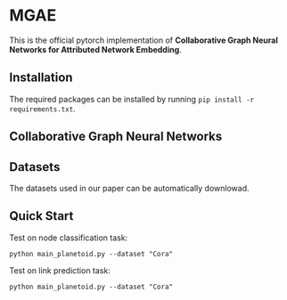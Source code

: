 # MGAE

This is the official pytorch implementation of **Collaborative Graph Neural Networks for Attributed Network Embedding**. 

## Installation

The required packages can be installed by running `pip install -r requirements.txt`.

## Collaborative Graph Neural Networks

## Datasets
The datasets used in our paper can be automatically downlowad. 

## Quick Start
Test on node classification task:
```
python main_planetoid.py --dataset "Cora" 
```

Test on link prediction task:
```
python main_planetoid.py --dataset "Cora" 
```
